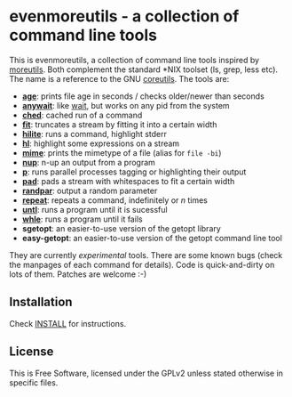 evenmoreutils - a collection of command line tools
==================================================

This is evenmoreutils, a collection of command line tools inspired by
[moreutils].  Both complement the standard \*NIX toolset (ls, grep, less
etc).  The name is a reference to the GNU [coreutils].  The tools are:

* **[age]**:     prints file age in seconds / checks older/newer than seconds
* **[anywait]**: like [wait], but works on any pid from the system
* **[ched]**:    cached run of a command
* **[fit]**:     truncates a stream by fitting it into a certain width
* **[hilite]**:  runs a command, highlight stderr
* **[hl]**:      highlight some expressions on a stream
* **[mime]**:    prints the mimetype of a file (alias for ``file -bi``)
* **[nup]**:     n-up an output from a program
* **[p]**:       runs parallel processes tagging or highlighting their output
* **[pad]**:     pads a stream with whitespaces to fit a certain width
* **[randpar]**: output a random parameter
* **[repeat]**:  repeats a command, indefinitely or *n* times
* **[untl]**:    runs a program until it is sucessful
* **[whle]**:    runs a program until it fails
* **sgetopt**:   an easier-to-use version of the getopt library
* **easy-getopt**: an easier-to-use version of the getopt command line tool

They are currently *experimental* tools.  There are some known bugs (check the
manpages of each command for details).  Code is quick-and-dirty on lots of
them.  Patches are welcome :-)


Installation
------------

Check [INSTALL] for instructions.


License
-------

This is Free Software, licensed under the GPLv2 unless stated otherwise in
specific files.


[moreutils]: http://kitenet.net/~joey/code/moreutils/
[coreutils]: https://www.gnu.org/software/coreutils/

[INSTALL]: INSTALL.md
[age]:     man/age.1.adoc
[anywait]: man/anywait.1.adoc
[ched]:    man/ched.1.adoc
[fit]:     man/fit.1.adoc
[hilite]:  man/hilite.1.adoc
[hl]:      man/hl.1.adoc
[mime]:    man/mime.1.adoc
[nup]:     man/nup.1.adoc
[p]:       man/p.1.adoc
[pad]:     man/pad.1.adoc
[randpar]: man/randpar.1.adoc
[repeat]:  man/untl.1.adoc
[untl]:    man/untl.1.adoc
[whle]:    man/untl.1.adoc

[wait]:    http://man.cx/wait


